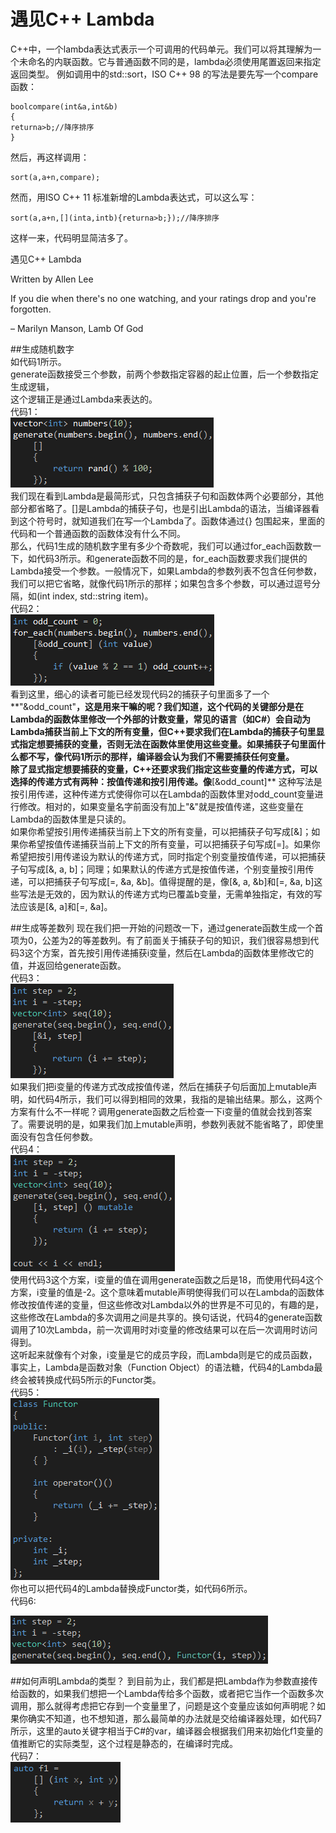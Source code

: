 # 遇见C++ Lambda



C++中，一个lambda表达式表示一个可调用的代码单元。我们可以将其理解为一个未命名的内联函数。它与普通函数不同的是，lambda必须使用尾置返回来指定返回类型。
例如调用<algorithm>中的std::sort，ISO C++ 98 的写法是要先写一个compare函数：
```
boolcompare(int&a,int&b)
{
returna>b;//降序排序
}
```

然后，再这样调用：
```
sort(a,a+n,compare);
```
然而，用ISO C++ 11 标准新增的Lambda表达式，可以这么写：
```
sort(a,a+n,[](inta,intb){returna>b;});//降序排序
```
这样一来，代码明显简洁多了。


遇见C++ Lambda

Written by Allen Lee

 

If you die when there's no one watching, and your ratings drop and you're forgotten.

– Marilyn Manson, Lamb Of God

 

##生成随机数字  
如代码1所示。  
generate函数接受三个参数，前两个参数指定容器的起止位置，后一个参数指定生成逻辑，  
这个逻辑正是通过Lambda来表达的。  
代码1：  
![c1](c1.png)  
我们现在看到Lambda是最简形式，只包含捕获子句和函数体两个必要部分，其他部分都省略了。[]是Lambda的捕获子句，也是引出Lambda的语法，当编译器看到这个符号时，就知道我们在写一个Lambda了。函数体通过{} 包围起来，里面的代码和一个普通函数的函数体没有什么不同。  
    那么，代码1生成的随机数字里有多少个奇数呢，我们可以通过for_each函数数一下，如代码3所示。和generate函数不同的是，for_each函数要求我们提供的Lambda接受一个参数。一般情况下，如果Lambda的参数列表不包含任何参数，我们可以把它省略，就像代码1所示的那样；如果包含多个参数，可以通过逗号分隔，如(int index, std::string item)。  
代码2：  
![c2](c2.png)  
看到这里，细心的读者可能已经发现代码2的捕获子句里面多了一个**"&odd_count"**，这是用来干嘛的呢？我们知道，这个代码的关键部分是在Lambda的函数体里修改一个外部的计数变量，常见的语言（如C#）会自动为Lambda捕获当前上下文的所有变量，但C++要求我们在Lambda的捕获子句里显式指定想要捕获的变量，否则无法在函数体里使用这些变量。如果捕获子句里面什么都不写，像代码1所示的那样，编译器会认为我们不需要捕获任何变量。  
除了显式指定想要捕获的变量，C++还要求我们指定这些变量的传递方式，可以选择的传递方式有两种：按值传递和按引用传递。像**[&odd_count]** 这种写法是按引用传递，这种传递方式使得你可以在Lambda的函数体里对odd_count变量进行修改。相对的，如果变量名字前面没有加上"&"就是按值传递，这些变量在Lambda的函数体里是只读的。  
如果你希望按引用传递捕获当前上下文的所有变量，可以把捕获子句写成[&]；如果你希望按值传递捕获当前上下文的所有变量，可以把捕获子句写成[=]。如果你希望把按引用传递设为默认的传递方式，同时指定个别变量按值传递，可以把捕获子句写成[&, a, b]；同理；如果默认的传递方式是按值传递，个别变量按引用传递，可以把捕获子句写成[=, &a, &b]。值得提醒的是，像[&, a, &b]和[=, &a, b]这些写法是无效的，因为默认的传递方式均已覆盖b变量，无需单独指定，有效的写法应该是[&, a]和[=, &a]。

##生成等差数列
现在我们把一开始的问题改一下，通过generate函数生成一个首项为0，公差为2的等差数列。有了前面关于捕获子句的知识，我们很容易想到代码3这个方案，首先按引用传递捕获i变量，然后在Lambda的函数体里修改它的值，并返回给generate函数。  
代码3：  
![c3](c3.png)    
如果我们把i变量的传递方式改成按值传递，然后在捕获子句后面加上mutable声明，如代码4所示，我们可以得到相同的效果，我指的是输出结果。那么，这两个方案有什么不一样呢？调用generate函数之后检查一下i变量的值就会找到答案了。需要说明的是，如果我们加上mutable声明，参数列表就不能省略了，即使里面没有包含任何参数。  
代码4：  
![c4](c4.png)  
使用代码3这个方案，i变量的值在调用generate函数之后是18，而使用代码4这个方案，i变量的值是-2。这个意味着mutable声明使得我们可以在Lambda的函数体修改按值传递的变量，但这些修改对Lambda以外的世界是不可见的，有趣的是，这些修改在Lambda的多次调用之间是共享的。换句话说，代码4的generate函数调用了10次Lambda，前一次调用时对i变量的修改结果可以在后一次调用时访问得到。  
      这听起来就像有个对象，i变量是它的成员字段，而Lambda则是它的成员函数，事实上，Lambda是函数对象（Function Object）的语法糖，代码4的Lambda最终会被转换成代码5所示的Functor类。  
代码5：  
![c5](c5.png)  
你也可以把代码4的Lambda替换成Functor类，如代码6所示。  
代码6:  

![c6](c6.png)  

##如何声明Lambda的类型？
到目前为止，我们都是把Lambda作为参数直接传给函数的，如果我们想把一个Lambda传给多个函数，或者把它当作一个函数多次调用，那么就得考虑把它存到一个变量里了，问题是这个变量应该如何声明呢？如果你确实不知道，也不想知道，那么最简单的办法就是交给编译器处理，如代码7所示，这里的auto关键字相当于C#的var，编译器会根据我们用来初始化f1变量的值推断它的实际类型，这个过程是静态的，在编译时完成。  
代码7：  
![c7](c7.png)  
